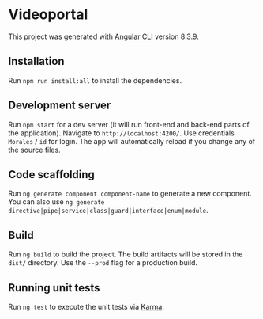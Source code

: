 # Videoportal

This project was generated with [Angular CLI](https://github.com/angular/angular-cli) version 8.3.9.

## Installation
Run `npm run install:all` to install the dependencies.

## Development server

Run `npm start` for a dev server (it will run front-end and back-end parts of the application). Navigate to `http://localhost:4200/`. Use credentials `Morales` / `id` for login. The app will automatically reload if you change any of the source files.

## Code scaffolding

Run `ng generate component component-name` to generate a new component. You can also use `ng generate directive|pipe|service|class|guard|interface|enum|module`.

## Build

Run `ng build` to build the project. The build artifacts will be stored in the `dist/` directory. Use the `--prod` flag for a production build.

## Running unit tests

Run `ng test` to execute the unit tests via [Karma](https://karma-runner.github.io).
